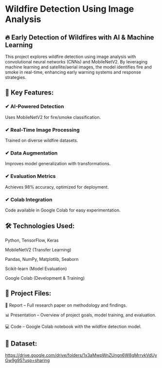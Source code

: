 # Wildfire Detection Using Image Analysis
## 🔥 Early Detection of Wildfires with AI & Machine Learning 

This project explores wildfire detection using image analysis with convolutional neural networks (CNNs) and MobileNetV2. By leveraging machine learning and satellite/aerial images, the model identifies fire and smoke in real-time, enhancing early warning systems and response strategies.

## 📌 Key Features:

### ✔ AI-Powered Detection

Uses MobileNetV2 for fire/smoke classification. 

### ✔ Real-Time Image Processing

Trained on diverse wildfire datasets.

### ✔ Data Augmentation

Improves model generalization with transformations.

### ✔ Evaluation Metrics

Achieves 98% accuracy, optimized for deployment.

### ✔ Colab Integration

Code available in Google Colab for easy experimentation.

## 🛠️ Technologies Used:

Python, TensorFlow, Keras

MobileNetV2 (Transfer Learning)

Pandas, NumPy, Matplotlib, Seaborn

Scikit-learn (Model Evaluation)

Google Colab (Development & Training)

## 📂 Project Files:

📄 Report – Full research paper on methodology and findings.

📊 Presentation – Overview of project goals, model training, and evaluation.

💻 Code – Google Colab notebook with the wildfire detection model.

## 🔗 Dataset:

https://drive.google.com/drive/folders/1x3aMwpWnZUngn6W8gMrrvkVdUyGw9g9S?usp=sharing

